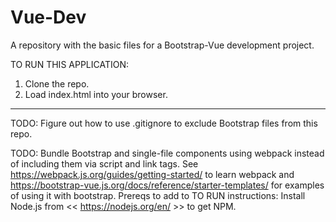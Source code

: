 # Vue-Dev
A repository with the basic files for a Bootstrap-Vue development project.

TO RUN THIS APPLICATION:
1. Clone the repo.
2. Load index.html into your browser.

-------------------------------------------

TODO: Figure out how to use .gitignore to exclude Bootstrap files from
this repo.

TODO: Bundle Bootstrap and single-file components using webpack instead of
including them via script and link tags. See https://webpack.js.org/guides/getting-started/
to learn webpack and https://bootstrap-vue.js.org/docs/reference/starter-templates/
for examples of using it with bootstrap.
  Prereqs to add to TO RUN instructions:
  Install Node.js from << https://nodejs.org/en/ >> to get NPM.
